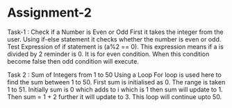 # Assignment-2
Task-1 : Check if a Number is Even or Odd
First it takes the integer from the user. Using if-else statement it checks whether the number is even or odd. Test Expression of if statement is (a%2 == 0). This expression means if a is divided by 2 reminder is 0. It is for even condition. When this condition become false then odd condition will execute.

Task 2 : Sum of Integers from 1 to 50 Using a Loop
For loop is used here to find the sum between 1 to 50. First sum is initialised as 0. The range is taken 1 to 51. Initially sum is 0 which adds to i which is 1 then sum will update to 1. Then sum = 1 + 2 further it will update to 3. This loop will continue upto 50.


